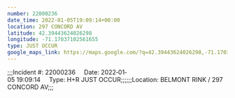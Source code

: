 ```yaml
---
number: 22000236
date_time: 2022-01-05T19:09:14+00:00
location: 297 CONCORD AV
latitude: 42.39443624026298
longitude: -71.17037102561655
type: JUST OCCUR
google_maps_link: https://maps.google.com/?q=42.39443624026298,-71.17037102561655
---
```


;;;Incident #: 22000236     Date: 2022‐01‐05 19:09:14     Type: H+R JUST OCCUR;;;;;;Location: BELMONT RINK / 297 CONCORD AV;;;
